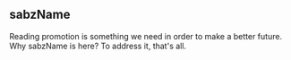 ## sabzName

Reading promotion is something we need in order to make a better future. Why sabzName is here? To address it, that's all.
